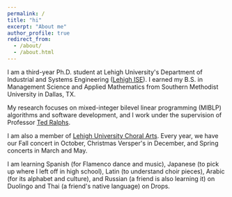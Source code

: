 ```yaml
---
permalink: /
title: "hi"
excerpt: "About me"
author_profile: true
redirect_from: 
  - /about/
  - /about.html
---
```


I am a third-year Ph.D. student at Lehigh University's Department of Industrial and Systems Engineering ([Lehigh ISE](https://engineering.lehigh.edu/ise)). I earned my B.S. in Management Science and Applied Mathematics from Southern Methodist University in Dallas, TX. 

My research focuses on mixed-integer bilevel linear programming (MIBLP) algorithms and software development, and I work under the supervision of Professor [Ted Ralphs](https://coral.ise.lehigh.edu/~ted/).

I am also a member of [Lehigh University Choral Arts](https://choralarts.lehigh.edu/). Every year, we have our Fall concert in October, Christmas Versper's in December, and Spring concerts in March and May. 

I am learning Spanish (for Flamenco dance and music), Japanese (to pick up where I left off in high school), Latin (to understand choir pieces), Arabic (for its alphabet and culture), and Russian (a friend is also learning it) on Duolingo and Thai (a friend's native language) on Drops.